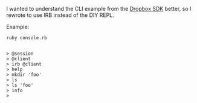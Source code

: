 I wanted to understand the CLI example from the [Dropbox SDK](https://www.dropbox.com/developers/reference/sdk) 
better, so I rewrote to use IRB instead of the DIY REPL.

Example:

    ruby console.rb


    > @session
    > @client
    > irb @client
    > help
    > mkdir 'foo'
    > ls
    > ls 'foo'
    > info
    >
